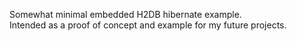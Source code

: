 Somewhat minimal embedded H2DB hibernate example.  
Intended as a proof of concept and example for my future projects.